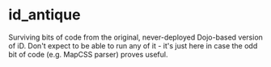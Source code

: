 id_antique
==========

Surviving bits of code from the original, never-deployed Dojo-based version of iD.
Don't expect to be able to run any of it - it's just here in case the odd bit 
of code (e.g. MapCSS parser) proves useful.
